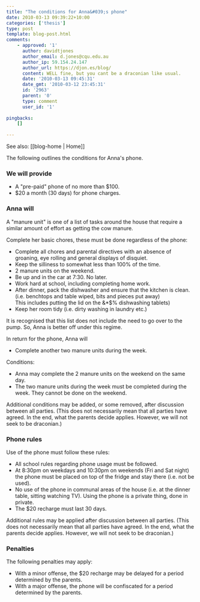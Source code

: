 ```yaml
---
title: "The conditions for Anna&#039;s phone"
date: 2010-03-13 09:39:22+10:00
categories: ['thesis']
type: post
template: blog-post.html
comments:
    - approved: '1'
      author: davidtjones
      author_email: d.jones@cqu.edu.au
      author_ip: 59.154.24.147
      author_url: https://djon.es/blog/
      content: WELL fine, but you cant be a draconian like usual.
      date: '2010-03-13 09:45:31'
      date_gmt: '2010-03-12 23:45:31'
      id: '2963'
      parent: '0'
      type: comment
      user_id: '1'
    
pingbacks:
    []
    
---
```


See also: [[blog-home | Home]]

The following outlines the conditions for Anna's phone.

### We will provide

- A "pre-paid" phone of no more than $100.
- $20 a month (30 days) for phone charges.

### Anna will

A "manure unit" is one of a list of tasks around the house that require a similar amount of effort as getting the cow manure.

Complete her basic chores, these must be done regardless of the phone:

- Complete all chores and parental directives with an absence of groaning, eye rolling and general displays of disquiet.
- Keep the silliness to somewhat less than 100% of the time.
- 2 manure units on the weekend.
- Be up and in the car at 7:30. No later.
- Work hard at school, including completing home work.
- After dinner, pack the dishwasher and ensure that the kitchen is clean. (i.e. benchtops and table wiped, bits and pieces put away)  
    This includes putting the lid on the &\*$% dishwashing tablets)
- Keep her room tidy (i.e. dirty washing in laundry etc.)

It is recognised that this list does not include the need to go over to the pump. So, Anna is better off under this regime.

In return for the phone, Anna will

- Complete another two manure units during the week.

Conditions:

- Anna may complete the 2 manure units on the weekend on the same day.
- The two manure units during the week must be completed during the week. They cannot be done on the weekend.

Additional conditions may be added, or some removed, after discussion between all parties. (This does not necessarily mean that all parties have agreed. In the end, what the parents decide applies. However, we will not seek to be draconian.)

### Phone rules

Use of the phone must follow these rules:

- All school rules regarding phone usage must be followed.
- At 8:30pm on weekdays and 10:30pm on weekends (Fri and Sat night) the phone must be placed on top of the fridge and stay there (i.e. not be used).
- No use of the phone in communal areas of the house (i.e. at the dinner table, sitting watching TV). Using the phone is a private thing, done in private.
- The $20 recharge must last 30 days.

Additional rules may be applied after discussion between all parties. (This does not necessarily mean that all parties have agreed. In the end, what the parents decide applies. However, we will not seek to be draconian.)

### Penalties

The following penalties may apply:

- With a minor offense, the $20 recharge may be delayed for a period determined by the parents.
- With a major offense, the phone will be confiscated for a period determined by the parents.
